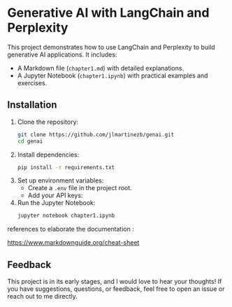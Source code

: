 # Generative AI with LangChain and Perplexity

This project demonstrates how to use LangChain and Perplexity to build generative AI applications. It includes:
- A Markdown file (`chapter1.md`) with detailed explanations.
- A Jupyter Notebook (`chapter1.ipynb`) with practical examples and exercises.

## Installation
1. Clone the repository:
   ```bash
   git clone https://github.com/jlmartinezb/genai.git
   cd genai
2. Install dependencies:
   ```bash
   pip install -r requirements.txt
   ```
3. Set up environment variables:
   - Create a `.env` file in the project root.
   - Add your API keys:
4. Run the Jupyter Notebook:
   ```bash
   jupyter notebook chapter1.ipynb
   ```


references to elaborate the documentation :

https://www.markdownguide.org/cheat-sheet

## Feedback
This project is in its early stages, and I would love to hear your thoughts! If you have suggestions, questions, or feedback, feel free to open an issue or reach out to me directly.

